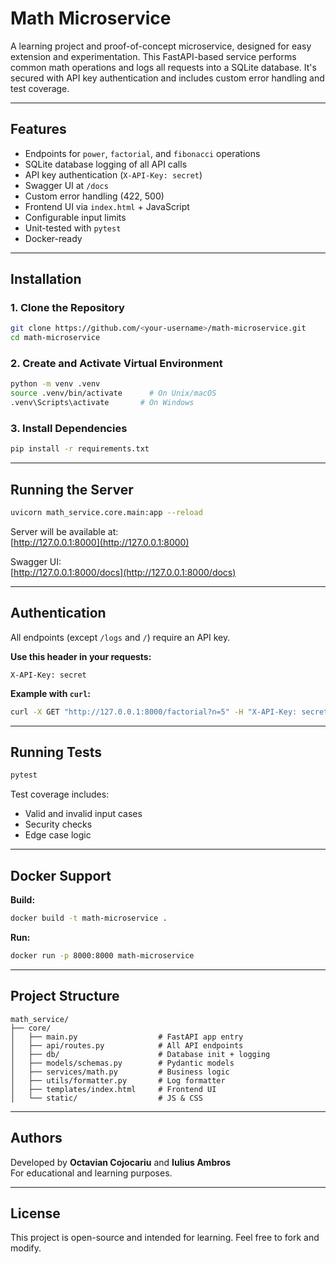 #  Math Microservice

A learning project and proof-of-concept microservice, designed for easy extension and experimentation. This FastAPI-based service performs common math operations and logs all requests into a SQLite database. It's secured with API key authentication and includes custom error handling and test coverage.

---

##  Features

-  Endpoints for `power`, `factorial`, and `fibonacci` operations
-  SQLite database logging of all API calls
-  API key authentication (`X-API-Key: secret`)
-  Swagger UI at `/docs`
-  Custom error handling (422, 500)
-  Frontend UI via `index.html` + JavaScript
-  Configurable input limits
-  Unit-tested with `pytest`
-  Docker-ready

---

##  Installation

### 1. Clone the Repository

```bash
git clone https://github.com/<your-username>/math-microservice.git
cd math-microservice
```

### 2. Create and Activate Virtual Environment

```bash
python -m venv .venv
source .venv/bin/activate      # On Unix/macOS
.venv\Scripts\activate       # On Windows
```

### 3. Install Dependencies

```bash
pip install -r requirements.txt
```

---

##  Running the Server

```bash
uvicorn math_service.core.main:app --reload
```

Server will be available at:  
[http://127.0.0.1:8000](http://127.0.0.1:8000)

Swagger UI:  
[http://127.0.0.1:8000/docs](http://127.0.0.1:8000/docs)

---

##  Authentication

All endpoints (except `/logs` and `/`) require an API key.

**Use this header in your requests:**

```http
X-API-Key: secret
```

**Example with `curl`:**

```bash
curl -X GET "http://127.0.0.1:8000/factorial?n=5" -H "X-API-Key: secret"
```

---

##  Running Tests

```bash
pytest
```

Test coverage includes:
- Valid and invalid input cases
- Security checks
- Edge case logic

---

##  Docker Support

**Build:**

```bash
docker build -t math-microservice .
```

**Run:**

```bash
docker run -p 8000:8000 math-microservice
```

---

##  Project Structure

```
math_service/
├── core/
│   ├── main.py                  # FastAPI app entry
│   ├── api/routes.py            # All API endpoints
│   ├── db/                      # Database init + logging
│   ├── models/schemas.py        # Pydantic models
│   ├── services/math.py         # Business logic
│   ├── utils/formatter.py       # Log formatter
│   ├── templates/index.html     # Frontend UI
│   └── static/                  # JS & CSS
```

---

##  Authors

Developed by **Octavian Cojocariu** and **Iulius Ambros**  
For educational and learning purposes.

---

##  License

This project is open-source and intended for learning. Feel free to fork and modify.

